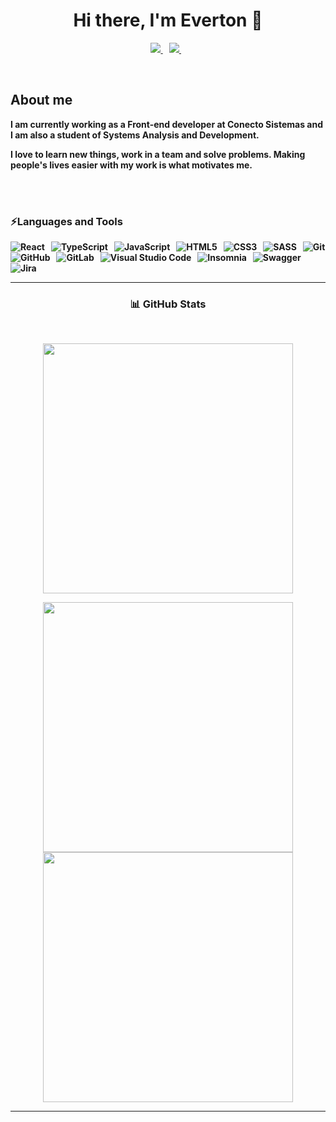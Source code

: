 <p>
  <h1 align="center"><b>Hi there, I'm Everton 👋</h1>
</p>

<p align="center">
 <a href="https://www.linkedin.com/in/everton-carvalho-9395a6137/" target="_blank" rel="noreferrer"><img src="https://img.shields.io/badge/linkedin-%230077B5.svg?&style=for-the-badge&logo=linkedin&logoColor=white" />
  </a>&nbsp;&nbsp;
  <a href="mailto: everton.carvalho.dc@gmail.com" target="_blank" rel="noreferrer"><img src="https://img.shields.io/badge/Gmail-D14836?style=for-the-badge&logo=gmail&logoColor=white" />        
  </a>&nbsp;&nbsp;
</p>
<br/>

<h2 >About me</h2>

I am currently working as a Front-end developer at Conecto Sistemas and I am also a student of Systems Analysis and Development.

I love to learn new things, work in a team and solve problems. Making people's lives easier with my work is what motivates me.

</br>

</br>
<p>
<h3 >⚡Languages and Tools</h3>
</p>

![React](https://img.shields.io/badge/react-%2320232a.svg?style=for-the-badge&logo=react&logoColor=%2361DAFB) &nbsp;&nbsp;![TypeScript](https://img.shields.io/badge/typescript-%23007ACC.svg?style=for-the-badge&logo=typescript&logoColor=white) &nbsp;&nbsp;![JavaScript](https://img.shields.io/badge/javascript-%23323330.svg?style=for-the-badge&logo=javascript&logoColor=%23F7DF1E) &nbsp;&nbsp;![HTML5](https://img.shields.io/badge/html5-%23E34F26.svg?style=for-the-badge&logo=html5&logoColor=white) &nbsp;&nbsp;![CSS3](https://img.shields.io/badge/css3-%231572B6.svg?style=for-the-badge&logo=css3&logoColor=white) &nbsp;&nbsp;![SASS](https://img.shields.io/badge/SASS-hotpink.svg?style=for-the-badge&logo=SASS&logoColor=white) &nbsp;&nbsp;![Git](https://img.shields.io/badge/git-%23F05033.svg?style=for-the-badge&logo=git&logoColor=white) ![GitHub](https://img.shields.io/badge/github-%23121011.svg?style=for-the-badge&logo=github&logoColor=white) &nbsp;&nbsp;![GitLab](https://img.shields.io/badge/gitlab-%23181717.svg?style=for-the-badge&logo=gitlab&logoColor=white) &nbsp;&nbsp;![Visual Studio Code](https://img.shields.io/badge/Visual%20Studio%20Code-0078d7.svg?style=for-the-badge&logo=visual-studio-code&logoColor=white) &nbsp;&nbsp;![Insomnia](https://img.shields.io/badge/Insomnia-black?style=for-the-badge&logo=insomnia&logoColor=5849BE) &nbsp;&nbsp;![Swagger](https://img.shields.io/badge/-Swagger-%23Clojure?style=for-the-badge&logo=swagger&logoColor=white) &nbsp;&nbsp;![Jira](https://img.shields.io/badge/jira-%230A0FFF.svg?style=for-the-badge&logo=jira&logoColor=white)

---

<p>
<h3 align="center">📊 GitHub Stats</h3>
</p>

<br />
<p align="center">
<img src="https://github-readme-streak-stats.herokuapp.com/?user=EvertonCarvalho1&theme=dark&count_private=true&theme=dark&hide_border=true" width="400" />
</p>
<p align="center">
<img src="https://github-readme-stats-amir-yusoff.vercel.app/api?username=EvertonCarvalho1&show_icons=true&hide_border=true&theme=dark" width="400" />
<img src="https://github-readme-stats-amir-yusoff.vercel.app/api/top-langs/?username=EvertonCarvalho1&layout=compact&hide_border=true&theme=dark" width="400" />

</p>

---




